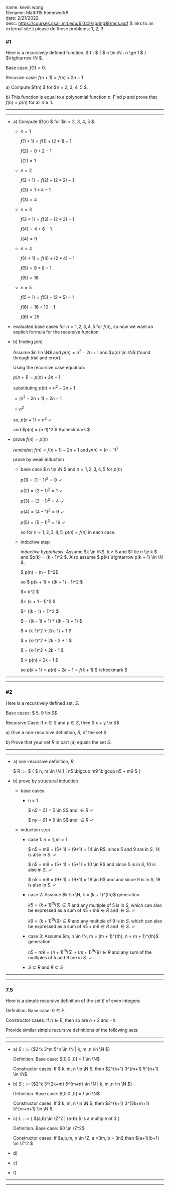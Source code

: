 name: kevin wong\
filename: Math115 homework6\
date: 2/21/2022\
desc: https://courses.csail.mit.edu/6.042/spring18/mcs.pdf (Links to an external site.) please do these problems:  1, 2, 3

### \#1
Here is a recursively defined function, $ f : $ { $ n \in \N : n \ge 1 $ } $\rightarrow \N $.

Base case: $f(1) = 0$.

Recusive case: $f(n + 1) = f(n) + 2n - 1$

a) Compute $f(n) $ for $n = 2, 3, 4, 5 $.

b) This function is equal to a polynomial function $p$. Find $p$ and prove that $f(n) = p(n)$ for all $n \ge 1$.

---
---
-  a)  Compute $f(n) $ for $n = 2, 3, 4, 5 $.
   
   -  $n = 1$

      $f(1 + 1) = f(1) + (2*1) - 1$ 

      $f(2) = 0 + 2 - 1$

      $f(2) = 1$

   - $n = 2$

      $f(2 + 1) = f(2) + (2*2) - 1$ 

      $f(3) = 1 + 4 - 1$

      $f(3) = 4$

   - $n = 3$
      
      $f(3 + 1) = f(3) + (2*3) - 1$ 

      $f(4) = 4 + 6 - 1$

      $f(4) = 9$

   - $n = 4$
   
      $f(4 + 1) = f(4) + (2*4) - 1$ 

      $f(5) = 9 + 8 - 1$

      $f(5) = 16$

   - $n = 5$
   
      $f(5 + 1) = f(5) + (2*5) - 1$ 

      $f(6) = 16 + 10 - 1$

      $f(6) = 25$
    
- evaluated base cases for $n=1,2,3,4,5$ for $f(n)$, so now we want an explicit formula for the recursive function.


- b) finding $p(n)$

   Assume $n \in \N$ and $p(n) = n^2 - 2n + 1$ and $p(n) \in \N$ (found through trial and error).

    Using the recursive case equation:  

    $p(n + 1) = p(n) + 2n - 1$

    substituting $p(n) =n^2 - 2n + 1$
     
    $= (n^2 -2n + 1) + 2n - 1$

    $= n^2$ 
    
    so, $p(n + 1) = n^2$ $\checkmark$

    and $p(n) = (n-1)^2 $ $\checkmark $

- prove $f(n) = p(n)$

    *reminder*: $f(n) = f(n + 1) - 2n + 1$ and $p(n) = (n-1)^2$

    prove by weak induction

    - base case $ n \in \N $ and $n=1,2,3,4,5$ for $p(n)$
    
        $p(1) = (1 - 1)^2 = 0$ $\checkmark$ 
        
        $p(2) = (2 - 1)^2 = 1$ $\checkmark$  
    
        $p(3) = (3 - 1)^2 = 4$ $\checkmark$ 
    
        $p(4) = (4 - 1)^2 = 9$ $\checkmark$
    
        $p(5) = (5 - 1)^2 = 16$ $\checkmark$
    
        so for $n=1,2,3,4,5$, $p(n) = f(n)$ in each case.

    - inductive step
    
        *inductive hypothesis*: Assume $k \in \N$, $k \ge 5$ and $1 \le n \le k $ and $p(k) = (k - 1)^2 $. Also assume $ p(k) \rightarrow p(k + 1) \in \N $.
    
        $ p(n) = (n - 1)^2$
     
        so $ p(k + 1) = ((k + 1) - 1)^2 $
        
        $= k^2 $
    
        $= (k + 1 - 1)^2 $ 
    
        $= ((k - 1) + 1)^2 $
    
        $ = ((k - 1) + 1) * ((k - 1) + 1) $ 
    
        $ = (k-1)^2 + 2(k-1) + 1 $
    
        $ = (k-1)^2 + 2k - 2 + 1 $
    
        $ = (k-1)^2 + 2k - 1 $
    
        $ = p(n) + 2k - 1 $ 
    
        so $p(k + 1) = p(n) + 2k - 1 = f(k + 1)$  $ \checkmark $


---
---

### \#2
Here is a recursively defined set, $S$.

Base cases: $ 5, 9 \in S$

Recursive Case: If $x \in S$ and $y \in S$, then $ x + y \in S$

a) Give a non-recursive definition, $R$, of the set $S$.

b) Prove that your set $R$ in part (a) equals the set $S$.

---
---
- a) non-recursive definition, $R$
    
    $ R ::= $ { $ n, m \in \N_1 | n5 \bigcup m9 \bigcup n5 + m9 $ }

- b) prove by structural induction

    - base cases
    
       -  n = 1
        
          $ n*5 = 5*1 = 5 \in S$ and $\in R$ $\checkmark$

            $ n*y = 9*1 = 9 \in S$ and $\in R$ $\checkmark$

   - induction step
        - case 1: $n = 1, m = 1$

            $ n5 + m9 = (5* 1) + (9*1) = 14 \in R$, since 5 and 9 are in $S$, 14 is also in $S$. $\checkmark$

            $ n5 + m9 = (5* 1) + (5*1) = 10 \in R$ and since 5 is in $S$, 10 is also in $S$. $\checkmark$

            $ n5 + m9 = (9* 1) + (9*1) = 18 \in R$ and and since 9 is in $S$, 18 is also in $S$. $\checkmark$
            
        - case 2:
            Assume $k \in \N, k = (k + 1)^{th}$ generation

            $k5 = (k + 1)^{th}(5) \in R$ and any multiple of 5 is in $S$, which can also be expressed as a sum of $n5 + m9 \in R$ and $\in S$. $\checkmark$

            $k9 = (k + 1)^{th}(9) \in R$ and any multiple of 9 is in $S$, which can also be expressed as a sum of $n5 + m9 \in R$ and $\in S$. $\checkmark$
 
        - case 3: 
             Assume $m, n \in \N, m = (m + 1)^{th}, n = (n + 1)^{th}$ generation

            $n5 + m9 = (n + 1)^{th}(5)+ (m + 1)^{th}(9) \in R$ and any sum of the multiples of 5 and 9 are in $S$. $\checkmark$

        - $S \subseteq R$ and $R \subseteq S$

---
---

### 7.5
Here is a simple recursive definition of the set $E$ of even integers:

Definition. Base case: $0 \in E$.

Constructor cases: If $n \in E$, then so are $n + 2$ and $-n$.

Provide similar simple recursive definitions of the following sets:

---
---
- a) $S ::=$ {$2^k 3^m 5^n \in \N | k, m ,n \in \N $}
    
    Definition. Base case: $[0,0 ,0] = 1 \in \N$

    Constructor cases: If $ k, m, n \in \N $, then $2^{k+1} 3^{m+1} 5^{n+1} \in \N$

- b) $S ::=$ {$2^k 3^{2k+m} 5^{m+n} \in \N | k, m ,n \in \N $}
    
    Definition. Base case: $[0,0 ,0] = 1 \in \N$
    
    Constructor cases: If $ k, m, n \in \N $, then $2^{k+1} 3^{2k+m+1} 5^{m+n+1} \in \N $

- c) $L ::=$ { $(a,b) \in \Z^2 | (a-b) $ is a multiple of 3 }
    
    Definition. Base case: $0 \in \Z^2$

    Constructor cases: If $a,b,m, n \in \Z, a =3m, b = 3n$ then $(a+1)(b+1) \in \Z^2 $
    
- d)
- e)
- f) 

---
---